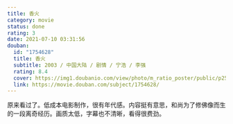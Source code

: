 ```yaml
---
title: 香火
category: movie
status: done
rating: 3
date: 2021-07-10 03:31:56
douban:
  id: "1754628"
  title: 香火
  subtitle: 2003 / 中国大陆 / 剧情 / 宁浩 / 李强
  rating: 8.4
  cover: https://img1.doubanio.com/view/photo/m_ratio_poster/public/p2599941387.jpg
  link: https://movie.douban.com/subject/1754628/
---
```


原来看过了。低成本电影制作，很有年代感。内容挺有意思，和尚为了修佛像而生的一段离奇经历。画质太低，字幕也不清晰，看得很费劲。